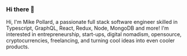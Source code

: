 ### Hi there 👋

Hi, I'm Mike Pollard, a passionate full stack software engineer skilled in Typescript, GraphQL, React, Redux, Node, MongoDB and more! I'm interested in entrepreneurship, start-ups, digital nomadism, opensource, cryptocurrencies, freelancing, and turning cool ideas into even cooler products.

<!--
**MJSPollard/MJSPollard** is a ✨ _special_ ✨ repository because its `README.md` (this file) appears on your GitHub profile.

Here are some ideas to get you started:

- 🔭 I’m currently working on ...
- 🌱 I’m currently learning ...
- 👯 I’m looking to collaborate on ...
- 🤔 I’m looking for help with ...
- 💬 Ask me about ...
- 📫 How to reach me: ...
- 😄 Pronouns: ...
- ⚡ Fun fact: ...
-->
